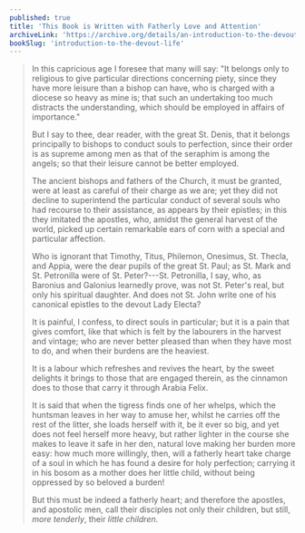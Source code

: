 ```yaml
---
published: true
title: 'This Book is Written with Fatherly Love and Attention'
archiveLink: 'https://archive.org/details/an-introduction-to-the-devout-life/page/n13?view=theater'
bookSlug: 'introduction-to-the-devout-life'
---
```


> In this capricious age I foresee that many will say: "It belongs only to religious to give particular directions concerning piety, since they have more leisure than a bishop can have, who is charged with a diocese so heavy as mine is; that such an undertaking too much distracts the understanding, which should be employed in affairs of importance."
>
> But I say to thee, dear reader, with the great St. Denis, that it belongs principally to bishops to conduct souls to perfection, since their order is as supreme among men as that of the seraphim is among the angels; so that their leisure cannot be better employed.
>
> The ancient bishops and fathers of the Church, it must be granted, were at least as careful of their charge as we are; yet they did not decline to superintend the particular conduct of several souls who had recourse to their assistance, as appears by their epistles; in this they imitated the apostles, who, amidst the general harvest of the world, picked up certain remarkable ears of corn with a special and particular affection.
>
> Who is ignorant that Timothy, Titus, Philemon, Onesimus, St. Thecla, and Appia, were the dear pupils of the great St. Paul; as St. Mark and St. Petronilla were of St. Peter?---St. Petronilla, I say, who, as Baronius and Galonius learnedly prove, was not St. Peter's real, but only his spiritual daughter. And does not St. John write one of his canonical epistles to the devout Lady Electa?
>
> It is painful, I confess, to direct souls in particular; but it is a pain that gives comfort, like that which is felt by the labourers in the harvest and vintage; who are never better pleased than when they have most to do, and when their burdens are the heaviest.
>
> It is a labour which refreshes and revives the heart, by the sweet delights it brings to those that are engaged therein, as the cinnamon does to those that carry it through Arabia Felix.
>
> It is said that when the tigress finds one of her whelps, which the huntsman leaves in her way to amuse her, whilst he carries off the rest of the litter, she loads herself with it, be it ever so big, and yet does not feel herself more heavy, but rather lighter in the course she makes to leave it safe in her den, natural love making her burden more easy: how much more willingly, then, will a fatherly heart take charge of a soul in which he has found a desire for holy perfection; carrying it in his bosom as a mother does her little child, without being oppressed by so beloved a burden!
>
> But this must be indeed a fatherly heart; and therefore the apostles, and apostolic men, call their disciples not only their children, but still, *more tenderly*, their *little children*.

